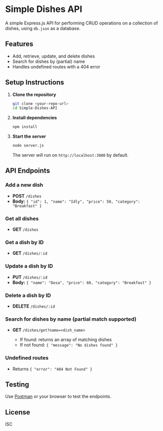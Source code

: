 # Simple Dishes API

A simple Express.js API for performing CRUD operations on a collection of dishes, using `db.json` as a database.

## Features
- Add, retrieve, update, and delete dishes
- Search for dishes by (partial) name
- Handles undefined routes with a 404 error

## Setup Instructions

1. **Clone the repository**
   ```sh
   git clone <your-repo-url>
   cd Simple-Dishes-API
   ```

2. **Install dependencies**
   ```sh
   npm install
   ```

3. **Start the server**
   ```sh
   node server.js
   ```
   The server will run on `http://localhost:3000` by default.

## API Endpoints

### Add a new dish
- **POST** `/dishes`
- **Body:** `{ "id": 1, "name": "Idly", "price": 50, "category": "Breakfast" }`

### Get all dishes
- **GET** `/dishes`

### Get a dish by ID
- **GET** `/dishes/:id`

### Update a dish by ID
- **PUT** `/dishes/:id`
- **Body:** `{ "name": "Dosa", "price": 60, "category": "Breakfast" }`

### Delete a dish by ID
- **DELETE** `/dishes/:id`

### Search for dishes by name (partial match supported)
- **GET** `/dishes/get?name=<dish_name>`

  - If found: returns an array of matching dishes
  - If not found: `{ "message": "No dishes found" }`

### Undefined routes
- Returns `{ "error": "404 Not Found" }`

## Testing
Use [Postman](https://www.postman.com/) or your browser to test the endpoints.

## License
ISC 